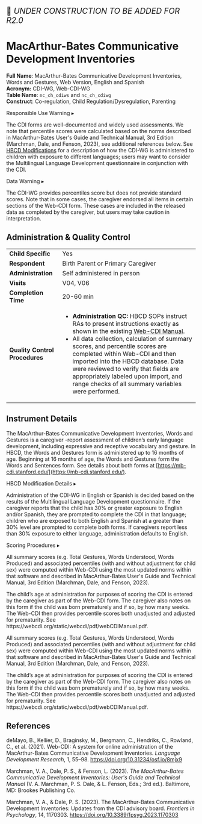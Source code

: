<p style="font-size: 1.5em;">🚧 <i>UNDER CONSTRUCTION TO BE ADDED FOR R2.0</i></p>

# MacArthur-Bates Communicative Development Inventories

**Full Name**: MacArthur-Bates Communicative Development Inventories, Words and Gestures, Web Version, English and Spanish       
**Acronym:** CDI-WG, Web-CDI-WG           
**Table Name**: `nc_ch_cdiws` and `nc_ch_cdiwg`             
**Construct**: Co-regulation, Child Regulation/Dysregulation, Parenting

<div id="alert" class="alert-banner" onclick="toggleCollapse(this)">
  <span class="emoji"><i class="fas fa-exclamation-triangle"></i></span>
  <span class="text-with-link">
  <span class="text">Responsible Use Warning</span>
  <a class="anchor-link" href="#alert" title="Copy link">
  <i class="fa-solid fa-link"></i>
  </a>
  </span>
  <span class="arrow">▸</span>
</div>
<div class="alert-collapsible-content">
<p>The CDI forms are well-documented and widely used assessments. We note that percentile scores were calculated based on the norms described in MacArthur-Bates User's Guide and Technical Manual, 3rd Edition (Marchman, Dale, and Fenson, 2023), see additional references below. See <a href="#hbcd-mod">HBCD Modifications</a> for a description of how the CDI-WG is administered to children with exposure to different languages; users may want to consider the Multilingual Language Development questionnaire in conjunction with the CDI.</p>
</div>

<div id="warning" class="warning-banner" onclick="toggleCollapse(this)">
  <span class="emoji"><i class="fas fa-exclamation-triangle"></i></span>
  <span class="text-with-link">
  <span class="text">Data Warning</span>
  <a class="anchor-link" href="#warning" title="Copy link">
  <i class="fa-solid fa-link"></i>
  </a>
  </span>
  <span class="arrow">▸</span>
</div>
<div class="warning-collapsible-content">
<p>The CDI-WG provides percentiles score but does not provide standard scores. Note that in some cases, the caregiver endorsed all items in certain sections of the Web-CDI form. These cases are included in the released data as completed by the caregiver, but users may take caution in interpretation.</p> 
</div>

## Administration & Quality Control

<table class="table-no-vertical-lines" style="width: 100%; border-collapse: collapse; table-layout: fixed;">
<tbody>
<tr><td><b>Child Specific</b></td>
<td>Yes </td></tr>
<tr><td><b>Respondent</b></td>
<td>Birth Parent or Primary Caregiver</td></tr>
<tr><td><b>Administration</b></td>
<td style="word-wrap: break-word; white-space: normal;">Self administered in person</td></tr>
<tr><td><b>Visits</b></td>
<td>V04, V06</td></tr>
<tr><td><b>Completion Time</b></td>
<td>20-60 min</td></tr>
<tr><td><b>Quality Control Procedures</b></td>
<td style="word-wrap: break-word; white-space: normal;">
  <ul>
  <li>
    <strong>Administration QC:</strong> HBCD SOPs instruct RAs to present instructions exactly as shown in the existing 
    <a href="https://webcdi.org/static/webcdi/pdf/webCDIManual.pdf" target="_blank">Web-CDI Manual</a>.
  </li>
  <li>
    All data collection, calculation of summary scores, and percentile scores are completed within Web-CDI and then 
    imported into the HBCD database. Data were reviewed to verify that fields are appropriately labeled upon import, 
    and range checks of all summary variables were performed.
  </li>
</ul>
</td></tr>      
</tbody>
</table>

## Instrument Details

The MacArthur-Bates Communicative Development Inventories, Words and Gestures is a caregiver -report assessment of children’s early language development, including expressive and receptive vocabulary and gesture. In HBCD, the Words and Gestures form is administered up to 16 months of age.  Beginning at 16 months of age, the Words and Gestures form the Words and Sentences form. See details about both forms at [https://mb-cdi.stanford.edu/](https://mb-cdi.stanford.edu/).


<div id="hbcd-mod" class="table-banner" onclick="toggleCollapse(this)">
  <span class="emoji"><i class="fa fa-gear"></i></span>
  <span class="text-with-link">
  <span class="text">HBCD Modification Details</span>
  <a class="anchor-link" href="#hbcd-mod" title="Copy link">
  <i class="fa-solid fa-link"></i>
  </a>
  </span>
  <span class="arrow">▸</span>
</div>
<div class="collapsible-content">
<p>Administration of the CDI-WG in English or Spanish is decided based on the results of the Multilingual Language Development questionnaire. If the caregiver reports that the child has 30% or greater exposure to English and/or Spanish, they are prompted to complete the CDI in that language; children who are exposed to both English and Spanish at a greater than 30% level are prompted to complete both forms. If caregivers report less than 30% exposure to either language, administration defaults to English.</p> 
</div>

<div id="scoring" class="table-banner" onclick="toggleCollapse(this)">
  <span class="emoji"><i class="fa fa-calculator"></i></span>
  <span class="text-with-link">
  <span class="text">Scoring Procedures</span>
  <a class="anchor-link" href="#scoring" title="Copy link">
  <i class="fa-solid fa-link"></i>
  </a>
  </span>
  <span class="arrow">▸</span>
</div>
<div class="collapsible-content">
<p>All summary scores (e.g. Total Gestures, Words Understood, Words Produced) and associated percentiles (with and without adjustment for child sex) were computed within Web-CDI using the most updated norms within that software and described in MacArthur-Bates User's Guide and Technical Manual, 3rd Edition (Marchman, Dale, and Fenson, 2023).</p>  
<p>The child’s age at administration for purposes of scoring the CDI is entered by the caregiver as part of the Web-CDI form. The caregiver also notes on this form if the child was born prematurely and if so, by how many weeks. The Web-CDI then provides percentile scores both unadjusted and adjusted for prematurity. See https://webcdi.org/static/webcdi/pdf/webCDIManual.pdf.</p>
<p>All summary scores (e.g. Total Gestures, Words Understood, Words Produced) and associated percentiles (with and without adjustment for child sex) were computed within Web-CDI using the most updated norms within that software and described in MacArthur-Bates User's Guide and Technical Manual, 3rd Edition (Marchman, Dale, and Fenson, 2023).</p>  
<p>The child’s age at administration for purposes of scoring the CDI is entered by the caregiver as part of the Web-CDI form. The caregiver also notes on this form if the child was born prematurely and if so, by how many weeks. The Web-CDI then provides percentile scores both unadjusted and adjusted for prematurity. See https://webcdi.org/static/webcdi/pdf/webCDIManual.pdf.</p>
</div>

## References

<div class="references"> 
  <p>
    deMayo, B., Kellier, D., Braginsky, M., Bergmann, C., Hendriks, C., Rowland, C., et al. (2021). 
    Web-CDI: A system for online administration of the MacArthur-Bates Communicative Development Inventories. 
    <i>Language Development Research</i>, 1, 55–98. 
    <a href="https://doi.org/10.31234/osf.io/8mjx9" target="_blank">https://doi.org/10.31234/osf.io/8mjx9</a>
  </p>  
  <p>
    Marchman, V. A., Dale, P. S., & Fenson, L. (2023). 
    <i>The MacArthur-Bates Communicative Development Inventories: User's Guide and Technical Manual</i> 
    (V. A. Marchman, P. S. Dale, & L. Fenson, Eds.; 3rd ed.). 
    Baltimore, MD: Brookes Publishing Co.
  </p>  
  <p>
    Marchman, V. A., & Dale, P. S. (2023). 
    The MacArthur-Bates Communicative Development Inventories: Updates from the CDI advisory board. 
    <i>Frontiers in Psychology</i>, 14, 1170303. 
    <a href="https://doi.org/10.3389/fpsyg.2023.1170303" target="_blank">https://doi.org/10.3389/fpsyg.2023.1170303</a>
  </p>  
</div>

<br>


